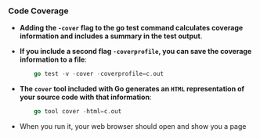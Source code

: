### Code Coverage

- **Adding the ```-cover``` flag to the go test command calculates coverage information and includes a summary in the test output**. 

- **If you include a second flag ```-coverprofile```, you can save the coverage information to a file**:
  
    ```go
        go test -v -cover -coverprofile=c.out
    ```

- **The ```cover``` tool included with Go generates an ```HTML``` representation of your source code with that information**:

    ```go
        go tool cover -html=c.out
    ```

- When you run it, your web browser should open and show you a page